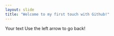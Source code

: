 ```yaml
---
layout: slide
title: "Welcome to my first touch with Github!"
---
```

Your text
Use the left arrow to go back!
